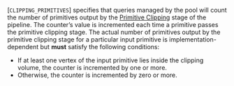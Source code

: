 [`CLIPPING_PRIMITIVES`] specifies that
queries managed by the pool will count the number of primitives output
by the [Primitive Clipping](https://www.khronos.org/registry/vulkan/specs/1.3-extensions/html/vkspec.html#vertexpostproc-clipping) stage of the
pipeline.
The counter’s value is incremented each time a primitive passes the
primitive clipping stage.
The actual number of primitives output by the primitive clipping stage
for a particular input primitive is implementation-dependent but  **must** 
satisfy the following conditions:
 - If at least one vertex of the input primitive lies inside the clipping volume, the counter is incremented by one or more.
 - Otherwise, the counter is incremented by zero or more.